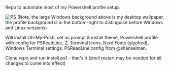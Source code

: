 Repo to automate most of my Powershell profile setup.

![PS](https://i.imgur.com/rG0Bto3.gif)
(Note, the large Windows background above is my desktop wallpaper, the profile background is in the bottom-right to distinguise before Windows and Linux sessions)

Will install Oh-My-Posh, set as prompt & install theme, Powershell profile with config for PSReadLine, Z, Terminal Icons, Nerd Fonts (glyphed), Windows Terminal settings. PSReadLine config from @shanselman.

Clone repo and run install.ps1 - that's it (shell restart may be needed for all changes to come into effect)
